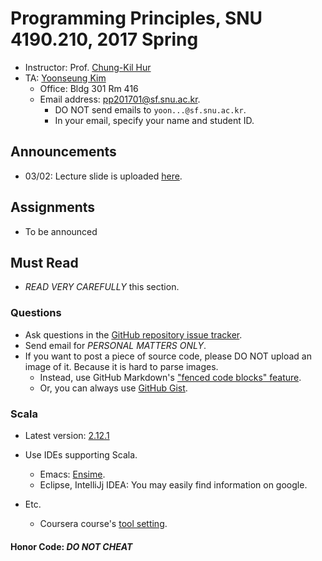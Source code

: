 # Programming Principles, SNU 4190.210, 2017 Spring

- Instructor: Prof. [Chung-Kil Hur](http://sf.snu.ac.kr/gil.hur)
- TA: [Yoonseung Kim](http://sf.snu.ac.kr/yoonseung.kim/)
    + Office: Bldg 301 Rm 416
    + Email address: [pp201701@sf.snu.ac.kr](mailto:pp201701@sf.snu.ac.kr).
        * DO NOT send emails to `yoon...@sf.snu.ac.kr`.
        * In your email, specify your name and student ID.

## Announcements

- 03/02: Lecture slide is uploaded [here](lecture.pdf).

## Assignments

- To be announced

## Must Read

- *READ VERY CAREFULLY* this section.

### Questions

- Ask questions in the [GitHub repository issue tracker](https://github.com/snu-sf-class/pp201701/issues).
- Send email for *PERSONAL MATTERS ONLY*.
- If you want to post a piece of source code, please DO NOT upload an image of it. Because it is hard to parse images.
    + Instead, use GitHub Markdown's ["fenced code blocks" feature](https://help.github.com/articles/github-flavored-markdown/#fenced-code-blocks).
    + Or, you can always use [GitHub Gist](https://gist.github.com/).

### Scala
- Latest version: [2.12.1](https://www.scala-lang.org/)
- Use IDEs supporting Scala.
    + Emacs: [Ensime](https://github.com/ensime).
    + Eclipse, IntelliJj IDEA: You may easily find information on google.

- Etc.
    + Coursera course's [tool setting](https://www.coursera.org/learn/progfun1/home/week/1).

#### Honor Code: *DO NOT CHEAT*
